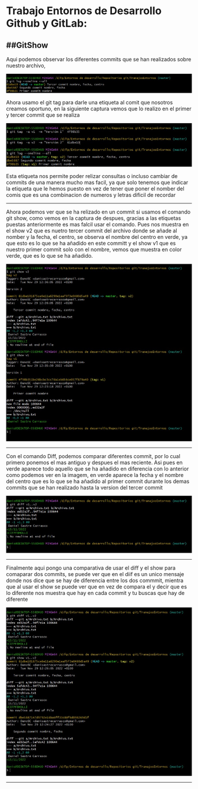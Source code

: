 # Trabajo Entornos de Desarrollo Github y GitLab:

##GitShow
---

Aqui podemos observar los diferentes commits que se han realizados sobre nuestro archivo, 

![captura imagen log](ImagenesGit/1.jpg)

Ahora usamo el git tag para darle una etiqueta al comit que nosotros creamos oportuno, en la siguiente captura vemos que lo realizo en el primer y tercer commit que se realiza

![captura imagen tag](ImagenesGit/2.jpg)

Esta etiqueta nos permite poder relizar consultas o incluso cambiar de commits de una manera mucho mas facil, ya que solo tenemos que indicar la etiqueta que le hemos puesto en vez de tener que poner el nomber del comis que es una combinacion de numeros y letras dificil de recordar

---

Ahora podemos ver que se ha relizado en un commit si usamos el comando git show, como vemos en la captura de despues, gracias a las etiquetas puestas anteriormente es mas falcil usar el comando. Pues nos muestra en el show v2 que es nuetro tercer commit del archivo donde se añade al nomber y la fecha, el centro, se observa el nombre del centro en verde, ya que esto es lo que se ha añadido en este committ y el show v1 que es nuestro primer commit solo con el nombre, vemos que muestra en color verde, que es lo que se ha añadido.

![captura imagen show](ImagenesGit/3.jpg)

---

Con el comando Diff, podemos comparar diferentes commit, por lo cual primero ponemos el mas antiguo y despues el mas reciente. Asi pues en verde aparece todo aquello que se ha añadido en diferencia con lo anterior como podemos ver en la imagem, en verde aparece la fecha y el nombre del centro que es lo que se ha añadido al primer commit durante los demas commits que se han realizado hasta la version del tercer commit 

![captura imagen Diff](ImagenesGit/4.jpg)

---

Finalmente aqui pongo una comparativa de usar el diff y el show para comaparar dos commits, se puede ver que en el diif es un unico mensaje donde nos dice que se hay de diferencia entre los dos commmit, mientra que al usar el show se puede ver que en vez de compara el y decir que es lo diferente nos muestra que hay en cada commit y tu buscas que hay de diferente 

![captura imagen diferencias](ImagenesGit/5.jpg)

---


